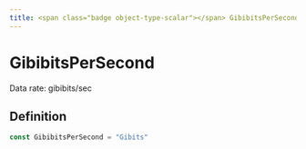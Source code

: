 ```yaml
---
title: <span class="badge object-type-scalar"></span> GibibitsPerSecond
---
```

# <span class="badge object-type-scalar"></span> GibibitsPerSecond

Data rate: gibibits/sec

## Definition

```go
const GibibitsPerSecond = "Gibits"
```
